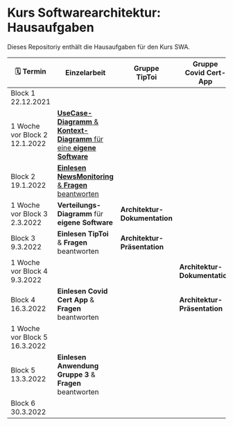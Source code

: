 # Kurs Softwarearchitektur: Hausaufgaben
Dieses Repositoriy enthält die Hausaufgaben für den Kurs SWA.

| :spiral_calendar: Termin|Einzelarbeit|Gruppe<br>TipToi|Gruppe<br>Covid Cert-App|Gruppe<br>Minecraft|
|-|-|-|-|-|
|Block 1<br>22.12.2021|||||
|1 Woche vor Block 2<br>12.1.2022|[**UseCase-Diagramm** & **Kontext-Diagramm** für eine **eigene Software**](/bl1-1.md)||||
|Block 2<br>19.1.2022|[**Einlesen** **NewsMonitoring** & **Fragen** beantworten](NewsMonitoring_1.md)||||
|1 Woche vor Block 3<br>2.3.2022|**Verteilungs-Diagramm** für **eigene Software**|**Architektur-Dokumentation**|||
|Block 3<br>9.3.2022|**Einlesen** **TipToi** & **Fragen** beantworten|**Architektur-Präsentation**|||
|1 Woche vor Block 4<br>9.3.2022|||**Architektur-Dokumentation**||
|Block 4<br>16.3.2022|**Einlesen** **Covid Cert App** & **Fragen** beantworten||**Architektur-Präsentation**||
|1 Woche vor Block 5<br>16.3.2022||||**Architektur-Dokumentation**|
|Block 5<br>13.3.2022|**Einlesen Anwendung Gruppe 3** & **Fragen** beantworten|||**Architektur-Präsentation**|
|Block 6<br>30.3.2022|
